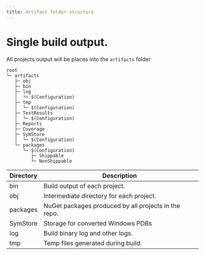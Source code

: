 ```yaml
---
title: Artifact folder structure
---
```


# Single build output.

All projects output will be places into the `artifacts` folder 

```
root
└─ artifacts
   ├─ obj
   ├─ bin
   ├─ log
   │  └─ $(Configuration)
   ├─ tmp
   │  └─ $(Configuration)
   ├─ TestResults
   │  └─ $(Configuration)
   ├─ Reports
   ├─ Coverage
   ├─ SymStore
   │  └─ $(Configuration)
   └─ packages
      └─ $(Configuration)
         ├─ Shippable
         └─ NonShippable
```
| Directory | Description |
| --- | --- |
| bin | Build output of each project. |
| obj | Intermediate directory for each project. |
| packages | NuGet packages produced by all projects in the repo. |
| SymStore | Storage for converted Windows PDBs |
| log | Build binary log and other logs. |
| tmp | Temp files generated during build. |
